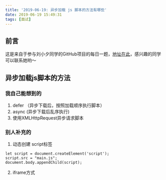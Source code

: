 ```yaml
---
title: '2019-06-19: 异步加载 js 脚本的方法有哪些'
date: 2019-06-19 15:49:31
tags: [面试]
---
```


## 前言 
这是来自于参与刘小夕同学的GitHub项目的每日一题，[地址在此](https://github.com/YvetteLau/Step-By-Step/issues/26)，感兴趣的同学可以联系她哟～

## 异步加载js脚本的方法
### 我自己能想到的
 1. defer （异步下载后，按照加载顺序执行脚本）
 2. async (异步下载后乱序执行)
 3. 使用XMLHttpRequest异步请求脚本

### 别人补充的
1. 动态创建 script标签
    
```
let script = document.createElement('script');
script.src = "main.js";
document.body.appendChild(script);
```
2. iframe方式



